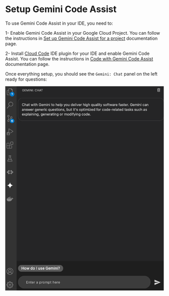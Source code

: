 # Setup Gemini Code Assist

To use Gemini Code Assist in your IDE, you need to:

1- Enable Gemini Code Assist in your Google Cloud Project. You can follow the
instructions in [Set up Gemini Code Assist for a
project](https://cloud.google.com/gemini/docs/discover/set-up-gemini)
documentation page.

2- Install [Cloud Code](https://cloud.google.com/code) IDE plugin for your IDE
and enable Gemini Code Assist. You can follow the instructions in [Code with
Gemini Code Assist](https://cloud.google.com/code/docs/vscode/write-code-gemini)
documentation page.

Once everything setup, you should see the `Gemini: Chat` panel on the left ready
for questions:

![Gemini Code Assist chat panel](./images/gemini-chat.png)
